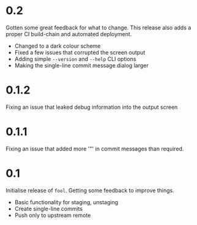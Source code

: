 # 0.2

Gotten some great feedback for what to change. This release also adds a proper CI build-chain and automated deployment.

- Changed to a dark colour scheme
- Fixed a few issues that corrupted the screen output
- Adding simple `--version` and `--help` CLI options
- Making the single-line commit message dialog larger


# 0.1.2

Fixing an issue that leaked debug information into the output screen


# 0.1.1

Fixing an issue that added more '"' in commit messages than required.


# 0.1

Initialise release of `fool`. Getting some feedback to improve things.

- Basic functionality for staging, unstaging
- Create single-line commits
- Push only to upstream remote